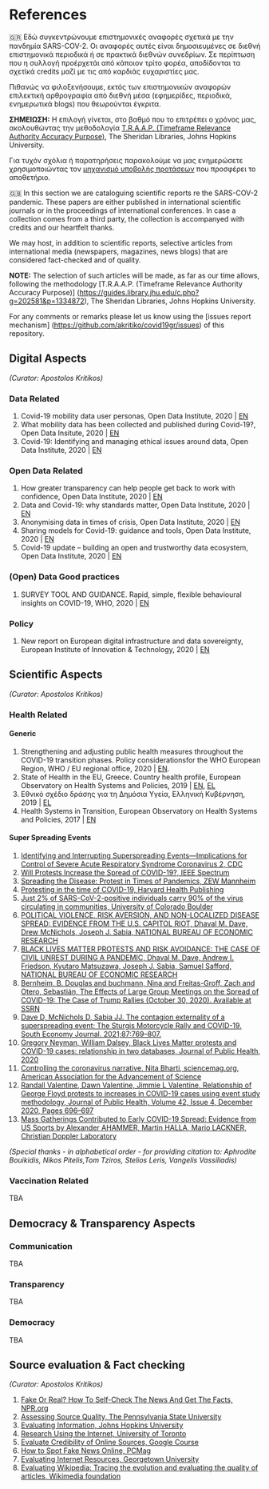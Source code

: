 # References

🇬🇷 Εδώ συγκεντρώνουμε επιστημονικές αναφορές σχετικά με την πανδημία SARS-COV-2. Οι αναφορές αυτές είναι δημοσιευμένες σε διεθνή επιστημονικά περιοδικά ή σε πρακτικά διεθνών συνεδρίων. Σε περίπτωση που η συλλογή προέρχετάι από κάποιον τρίτο φορέα, αποδίδονται τα σχετίκά credits μαζί με τις από καρδιάς ευχαριστίες μας.

Πιθανώς να φιλοξενήσουμε, εκτός των επιστημονικών αναφορών επιλεκτική αρθρογραφία από διεθνή μέσα (εφημερίδες, περιοδικά, ενημερωτικά blogs) που θεωρούνται έγκριτα. 

__ΣΗΜΕΙΩΣΗ:__ Η επιλογή γίνεται, στο βαθμό που το επιτρέπει ο χρόνος μας, ακολουθώντας την μεθοδολογία [T.R.A.A.P. (Timeframe Relevance Authority Accuracy Purpose)](https://guides.library.jhu.edu/c.php?g=202581&p=1334872), The Sheridan Libraries, Johns Hopkins University. 

Για τυχόν σχόλια ή παρατηρήσεις παρακολούμε να μας ενημερώσετε χρησιμοποιώντας τον [μηχανισμό υποβολής προτάσεων](https://github.com/akritiko/covid19gr/issues) που προσφέρει το αποθετήριο.
<br>

🇬🇧 In this section we are cataloguing scientific reports re the SARS-COV-2 pandemic. These papers are either published in international scientific journals or in the proceedings of international conferences. In case a collection comes from a third party, the collection is accompanyed with credits and our heartfelt thanks.

We may host, in addition to scientific reports, selective articles from international media (newspapers, magazines, news blogs) that are considered fact-checked and of quality.

__NOTE:__ The selection of such articles will be made, as far as our time allows, following the methodology [T.R.A.A.P. (Timeframe Relevance Authority Accuracy Purpose)] (https://guides.library.jhu.edu/c.php?g=202581&p=1334872), The Sheridan Libraries, Johns Hopkins University.

For any comments or remarks please let us know using the [issues report mechanism] (https://github.com/akritiko/covid19gr/issues) of this repository.
<br>

## Digital Aspects
_(Curator: Apostolos Kritikos)_

### Data Related

1. Covid-19 mobility data user personas, Open Data Institute, 2020 | [EN](https://theodi.org/article/covid-19-mobility-data-user-personas/)
1. What mobility data has been collected and published during Covid-19?, Open Data Insitute, 2020 | [EN](https://theodi.org/article/what-mobility-data-has-been-collected-and-published-during-covid-19/)
1. Covid-19: Identifying and managing ethical issues around data, Open Data Institute, 2020 | [EN](https://theodi.org/article/covid-19-identifying-and-managing-ethical-issues-around-data/)

### Open Data Related

1. How greater transparency can help people get back to work with confidence, Open Data Institute, 2020 | [EN](https://theodi.org/article/how-greater-transparency-can-help-people-get-back-to-work-with-confidence/)
1. Data and Covid-19: why standards matter, Open Data Institute, 2020 | [EN](https://theodi.org/article/data-and-covid-19-why-standards-matter/)
1. Anonymising data in times of crisis, Open Data Institute, 2020 | [EN](https://theodi.org/article/anonymising-data-in-times-of-crisis/)
1. Sharing models for Covid-19: guidance and tools, Open Data Institute, 2020 | [EN](https://theodi.org/article/sharing-models-for-covid-19-guidance-and-tools/)
1. Covid-19 update – building an open and trustworthy data ecosystem, Open Data Institute, 2020 | [EN](https://theodi.org/article/covid-19-building-an-open-and-trustworthy-data-ecosystem-update-7-5-2020/)

### (Open) Data Good practices

1. SURVEY TOOL AND GUIDANCE. Rapid, simple, flexible behavioural insights on COVID-19, WHO, 2020 | [EN](https://apps.who.int/iris/bitstream/handle/10665/333549/WHO-EURO-2020-696-40431-54222-eng.pdf?sequence=1&isAllowed=y)

### Policy

1. New report on European digital infrastructure and data sovereignty, European Institute of Innovation & Technology, 2020 | [EN](https://eit.europa.eu/news-events/news/new-report-european-digital-infrastructure-and-data-sovereignty)

## Scientific Aspects
_(Curator: Apostolos Kritikos)_

### Health Related 

#### Generic

1. Strengthening and adjusting public health measures throughout the COVID-19 transition phases. Policy considerationsfor the WHO European Region, WHO / EU regional office, 2020 | [EN](https://apps.who.int/iris/bitstream/handle/10665/332467/WHO-EURO-2020-690-40425-54211-eng.pdf).
1. State of Health in the EU, Greece. Country health profile, European Observatory on Health Systems and Policies, 2019 | [EN](https://ec.europa.eu/health/sites/health/files/state/docs/2019_chp_gr_english.pdf), [EL](https://ec.europa.eu/health/sites/health/files/state/docs/2019_chp_gr_greece.pdf)
1. Εθνικό σχέδιο δράσης για τη Δημόσια Υγεία, Ελληνική Κυβέρνηση, 2019 | [EL](https://www.moh.gov.gr/articles/health/domes-kai-draseis-gia-thn-ygeia/ethnika-sxedia-drashs/6237-ethniko-sxedio-drashs-gia-thn-dhmosia-ygeia)
1. Health Systems in Transition, European Observatory on Health Systems and Policies, 2017 | [EN](https://www.euro.who.int/__data/assets/pdf_file/0006/373695/hit-greece-eng.pdf)

#### Super Spreading Events

1. [Identifying and Interrupting Superspreading Events—Implications for Control of Severe Acute Respiratory Syndrome Coronavirus 2, CDC](https://wwwnc.cdc.gov/eid/article/26/6/20-0495_article)
2. [Will Protests Increase the Spread of COVID-19?, IEEE Spectrum](https://spectrum.ieee.org/the-human-os/biomedical/ethics/will-protests-increase-spread-covid19-coronavirus)
3. [Spreading the Disease: Protest in Times of Pandemics, ZEW Mannheim](http://ftp.zew.de/pub/zew-docs/dp/dp21009.pdf)
4. [Protesting in the time of COVID-19, Harvard Health Publishing](https://www.health.harvard.edu/blog/protesting-in-the-time-of-covid-19-2020070120541)
5. [Just 2% of SARS-CoV-2-positive individuals carry 90% of the virus circulating in communities, University of Colorado Boulder](https://www.medrxiv.org/content/10.1101/2021.03.01.21252250v1.full.pdf)
6. [POLITICAL VIOLENCE, RISK AVERSION, AND NON-LOCALIZED DISEASE SPREAD: EVIDENCE FROM THE U.S. CAPITOL RIOT, Dhaval M. Dave, Drew McNichols, Joseph J. Sabia, NATIONAL BUREAU OF ECONOMIC RESEARCH](http://www.nber.org/papers/w28410)
7. [BLACK LIVES MATTER PROTESTS AND RISK AVOIDANCE: THE CASE OF CIVIL UNREST DURING A PANDEMIC, Dhaval M. Dave, Andrew I. Friedson, Kyutaro Matsuzawa, Joseph J. Sabia, Samuel Safford, NATIONAL BUREAU OF ECONOMIC RESEARCH](http://www.nber.org/papers/w27408)
8. [Bernheim, B. Douglas and buchmann, Nina and Freitas-Groff, Zach and Otero, Sebastián, The Effects of Large Group Meetings on the Spread of COVID-19: The Case of Trump Rallies (October 30, 2020). Available at SSRN](https://ssrn.com/abstract=3722299)
9. [Dave D, McNichols D, Sabia JJ. The contagion externality of a superspreading event: The Sturgis Motorcycle Rally and COVID-19. South Economy Journal. 2021;87:769–807.](https://doi.org/10.1002/soej.12475)
10. [Gregory Neyman, William Dalsey, Black Lives Matter protests and COVID-19 cases: relationship in two databases, Journal of Public Health, 2020](https://doi.org/10.1093/pubmed/fdaa212)
11. [Controlling the coronavirus narrative, Nita Bharti, sciencemag.org, American Association for the Advancement of Science](https://science.sciencemag.org/content/369/6505/780.2)
12. [Randall Valentine, Dawn Valentine, Jimmie L Valentine, Relationship of George Floyd protests to increases in COVID-19 cases using event study methodology, Journal of Public Health, Volume 42, Issue 4, December 2020, Pages 696–697](https://doi.org/10.1093/pubmed/fdaa127)
13. [Mass Gatherings Contributed to Early COVID-19 Spread: Evidence from US Sports by Alexander AHAMMER, Martin HALLA, Mario LACKNER, Christian Doppler Laboratory](https://www.econstor.eu/bitstream/10419/222442/1/1724162950.pdf)

_(Special thanks - in alphabetical order - for providing citation to: Aphrodite Bouikidis, Nikos Pitelis,Tom Tziros, Stelios Leris, Vangelis Vassiliadis)_

### Vaccination Related

TBA

## Democracy & Transparency Aspects

### Communication

TBA

### Transparency

TBA

### Democracy

TBA

## Source evaluation & Fact checking
_(Curator: Apostolos Kritikos)_

1. [Fake Or Real? How To Self-Check The News And Get The Facts, NPR.org](https://www.npr.org/sections/alltechconsidered/2016/12/05/503581220/fake-or-real-how-to-self-check-the-news-and-get-the-facts)
2. [Assessing Source Quality, The Pennsylvania State University](https://www.e-education.psu.edu/styleforstudents/c5_p3.html)
3. [Evaluating Information, Johns Hopkins University](https://guides.library.jhu.edu/c.php?g=202581&p=1334872)
4. [Research Using the Internet, University of Toronto](https://library.utm.utoronto.ca/services/alumni-visitors/internetresearch)
5. [Evaluate Credibility of Online Sources, Google Course](https://applieddigitalskills.withgoogle.com/c/middle-and-high-school/en/evaluate-credibility-of-online-sources/overview.html)
6. [How to Spot Fake News Online, PCMag](https://www.pcmag.com/how-to/how-to-spot-fake-news-online)
7. [Evaluating Internet Resources, Georgetown University](https://www.library.georgetown.edu/tutorials/research-guides/evaluating-internet-content)
8. [Evaluating Wikipedia: Tracing the evolution and evaluating the quality of articles, Wikimedia foundation](https://upload.wikimedia.org/wikipedia/commons/5/52/Evaluating_Wikipedia_brochure.pdf)

